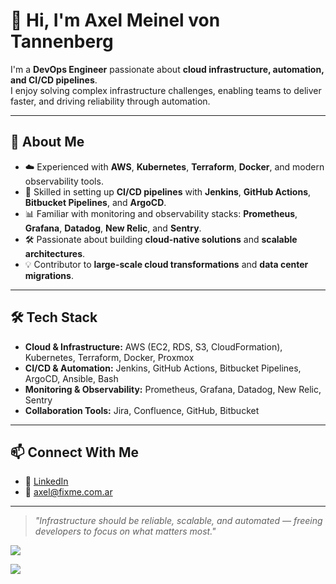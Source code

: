 # 👋 Hi, I'm Axel Meinel von Tannenberg

I'm a **DevOps Engineer** passionate about **cloud infrastructure, automation, and CI/CD pipelines**.  
I enjoy solving complex infrastructure challenges, enabling teams to deliver faster, and driving reliability through automation.

---

## 🚀 About Me

- ☁️ Experienced with **AWS**, **Kubernetes**, **Terraform**, **Docker**, and modern observability tools.
- 🔧 Skilled in setting up **CI/CD pipelines** with **Jenkins**, **GitHub Actions**, **Bitbucket Pipelines**, and **ArgoCD**.
- 📊 Familiar with monitoring and observability stacks: **Prometheus**, **Grafana**, **Datadog**, **New Relic**, and **Sentry**.
- 🛠️ Passionate about building **cloud-native solutions** and **scalable architectures**.
- 💡 Contributor to **large-scale cloud transformations** and **data center migrations**.

---

## 🛠️ Tech Stack

- **Cloud & Infrastructure:** AWS (EC2, RDS, S3, CloudFormation), Kubernetes, Terraform, Docker, Proxmox
- **CI/CD & Automation:** Jenkins, GitHub Actions, Bitbucket Pipelines, ArgoCD, Ansible, Bash
- **Monitoring & Observability:** Prometheus, Grafana, Datadog, New Relic, Sentry
- **Collaboration Tools:** Jira, Confluence, GitHub, Bitbucket

---

## 📫 Connect With Me

- 💼 [LinkedIn](https://www.linkedin.com/)  
- 📧 axel@fixme.com.ar  

---

> _"Infrastructure should be reliable, scalable, and automated — freeing developers to focus on what matters most."_  

![](https://hit.yhype.me/github/profile?user_id=7926930)

![](https://komarev.com/ghpvc/?username=axelmvt)
